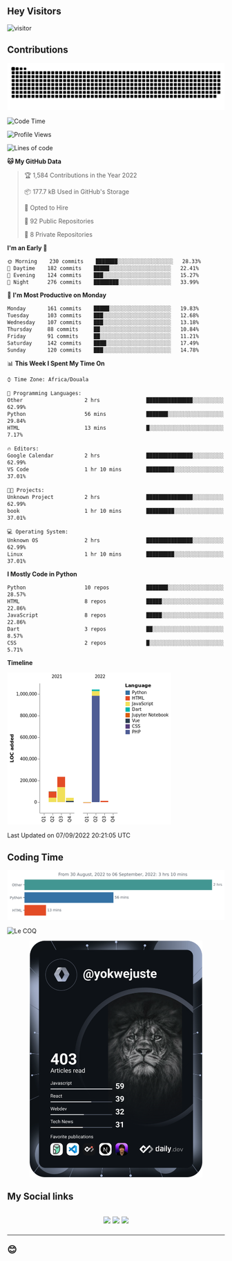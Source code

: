 ## Hey Visitors
![visitor](https://profile-counter.glitch.me/yokwejuste/count.svg)

## Contributions
<p align="center">
  <img src="https://raw.githubusercontent.com/yokwejuste/yokwejuste/output/github-contribution-grid-snake.svg" />
</p>

<!--START_SECTION:waka-->
![Code Time](http://img.shields.io/badge/Code%20Time-1%2C080%20hrs%2042%20mins-blue)

![Profile Views](http://img.shields.io/badge/Profile%20Views-16-blue)

![Lines of code](https://img.shields.io/badge/From%20Hello%20World%20I%27ve%20Written-1%20Million%20lines%20of%20code-blue)

**🐱 My GitHub Data** 

> 🏆 1,584 Contributions in the Year 2022
 > 
> 📦 177.7 kB Used in GitHub's Storage 
 > 
> 💼 Opted to Hire
 > 
> 📜 92 Public Repositories 
 > 
> 🔑 8 Private Repositories  
 > 
**I'm an Early 🐤** 

```text
🌞 Morning    230 commits    ███████░░░░░░░░░░░░░░░░░░   28.33% 
🌆 Daytime    182 commits    █████░░░░░░░░░░░░░░░░░░░░   22.41% 
🌃 Evening    124 commits    ███░░░░░░░░░░░░░░░░░░░░░░   15.27% 
🌙 Night      276 commits    ████████░░░░░░░░░░░░░░░░░   33.99%

```
📅 **I'm Most Productive on Monday** 

```text
Monday       161 commits    █████░░░░░░░░░░░░░░░░░░░░   19.83% 
Tuesday      103 commits    ███░░░░░░░░░░░░░░░░░░░░░░   12.68% 
Wednesday    107 commits    ███░░░░░░░░░░░░░░░░░░░░░░   13.18% 
Thursday     88 commits     ██░░░░░░░░░░░░░░░░░░░░░░░   10.84% 
Friday       91 commits     ██░░░░░░░░░░░░░░░░░░░░░░░   11.21% 
Saturday     142 commits    ████░░░░░░░░░░░░░░░░░░░░░   17.49% 
Sunday       120 commits    ███░░░░░░░░░░░░░░░░░░░░░░   14.78%

```


📊 **This Week I Spent My Time On** 

```text
⌚︎ Time Zone: Africa/Douala

💬 Programming Languages: 
Other                    2 hrs               ███████████████░░░░░░░░░░   62.99% 
Python                   56 mins             ███████░░░░░░░░░░░░░░░░░░   29.84% 
HTML                     13 mins             █░░░░░░░░░░░░░░░░░░░░░░░░   7.17%

🔥 Editors: 
Google Calendar          2 hrs               ███████████████░░░░░░░░░░   62.99% 
VS Code                  1 hr 10 mins        █████████░░░░░░░░░░░░░░░░   37.01%

🐱‍💻 Projects: 
Unknown Project          2 hrs               ███████████████░░░░░░░░░░   62.99% 
book                     1 hr 10 mins        █████████░░░░░░░░░░░░░░░░   37.01%

💻 Operating System: 
Unknown OS               2 hrs               ███████████████░░░░░░░░░░   62.99% 
Linux                    1 hr 10 mins        █████████░░░░░░░░░░░░░░░░   37.01%

```

**I Mostly Code in Python** 

```text
Python                   10 repos            ███████░░░░░░░░░░░░░░░░░░   28.57% 
HTML                     8 repos             █████░░░░░░░░░░░░░░░░░░░░   22.86% 
JavaScript               8 repos             █████░░░░░░░░░░░░░░░░░░░░   22.86% 
Dart                     3 repos             ██░░░░░░░░░░░░░░░░░░░░░░░   8.57% 
CSS                      2 repos             █░░░░░░░░░░░░░░░░░░░░░░░░   5.71%

```


**Timeline**

![Chart not found](https://raw.githubusercontent.com/yokwejuste/yokwejuste/master/charts/bar_graph.png) 


 Last Updated on 07/09/2022 20:21:05 UTC
<!--END_SECTION:waka-->

## Coding Time

[![wakatime-stats](https://github.com/yokwejuste/yokwejuste/blob/master/images/stat.svg)](https://wakatime.com/@yokwejuste)

![Le COQ](https://metrics.lecoq.io/yokwejuste/)
<p align="center">
  <a href="#"><img src="https://github.com/yokwejuste/yokwejuste/blob/master/devcard.svg" width="400" alt="Yonkeu K. Steve's Dev Card"/></a>
</p>
<h2>My Social links<h2>
<p align="center">
  <a href="https://twitter.com/yokwejuste"><img src="https://img.shields.io/badge/twitter-%231DA1F2.svg?style=for-the-badge&logo=Twitter&logoColor=white"></a>
  <a href="https://linkedin.com/in/yokwejuste"><img src="https://img.shields.io/badge/linkedin-%230077B5.svg?style=for-the-badge&logo=linkedin&logoColor=white"></a>
  <a href="https://instagram.com/yokwejuste0"><img src="https://img.shields.io/badge/instagram-%23E4405F.svg?style=for-the-badge&logo=Instagram&logoColor=white"></a>
</p>
<hr>
😊
